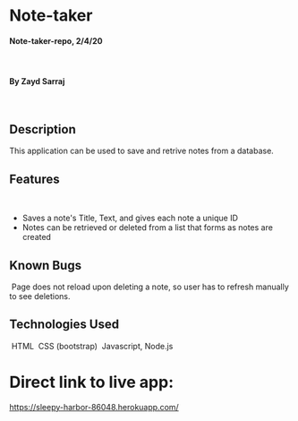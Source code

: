 # Note-taker

#### Note-taker-repo, 2/4/20
​
#### By Zayd Sarraj
​
## Description

This application can be used to save and retrive notes from a database.

## Features
​
* Saves a note's Title, Text, and gives each note a unique ID
* Notes can be retrieved or deleted from a list that forms as notes are created
 ​
## Known Bugs
​
Page does not reload upon deleting a note, so user has to refresh manually to see deletions. 
​
## Technologies Used
​
HTML
​
CSS (bootstrap)
​
Javascript, Node.js
​
#  Direct link to live app:

https://sleepy-harbor-86048.herokuapp.com/
